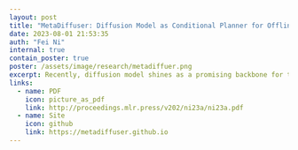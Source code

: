 ```yaml
---
layout: post
title: "MetaDiffuser: Diffusion Model as Conditional Planner for Offline Meta-RL"
date: 2023-08-01 21:53:35
auth: "Fei Ni"
internal: true
contain_poster: true
poster: /assets/image/research/metadiffuer.png
excerpt: Recently, diffusion model shines as a promising backbone for the sequence modeling paradigm in offline reinforcement learning. However, these works mostly lack the generalization ability across tasks with reward or dynamics change. To tackle this challenge, in this paper we propose a task-oriented conditioned diffusion planner for offline meta-RL(MetaDiffuser), which considers the generalization problem as conditional trajectory generation task with contextual representation. The key is to learn a context conditioned diffusion model which can generate task-oriented trajectories for planning across diverse tasks. To enhance the dynamics consistency of the generated trajectories while encouraging trajectories to achieve high returns, we further design a dual-guided module in the sampling process of the diffusion model. The proposed framework enjoys the robustness to the quality of collected warm-start data from the testing task and the flexibility to incorporate with different task representation method. The experiment results on MuJoCo benchmarks show that MetaDiffuser outperforms other strong offline meta-RL baselines, demonstrating the outstanding conditional generation ability of diffusion architecture.
links:
  - name: PDF
    icon: picture_as_pdf
    link: http://proceedings.mlr.press/v202/ni23a/ni23a.pdf
  - name: Site
    icon: github
    link: https://metadiffuser.github.io
---
```


